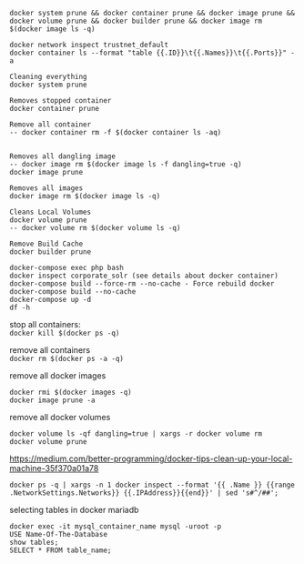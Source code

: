 
```
docker system prune && docker container prune && docker image prune && docker volume prune && docker builder prune && docker image rm $(docker image ls -q)
```

```
docker network inspect trustnet_default
docker container ls --format "table {{.ID}}\t{{.Names}}\t{{.Ports}}" -a
```

```
Cleaning everything
docker system prune

Removes stopped container
docker container prune

Remove all container
-- docker container rm -f $(docker container ls -aq)


Removes all dangling image
-- docker image rm $(docker image ls -f dangling=true -q)
docker image prune

Removes all images
docker image rm $(docker image ls -q)

Cleans Local Volumes
docker volume prune
-- docker volume rm $(docker volume ls -q)

Remove Build Cache
docker builder prune

```

```
docker-compose exec php bash
docker inspect corporate_solr (see details about docker container)
docker-compose build --force-rm --no-cache - Force rebuild docker
docker-compose build --no-cache
docker-compose up -d
df -h
```

stop all containers:  
```docker kill $(docker ps -q)```

remove all containers  
```docker rm $(docker ps -a -q)```

remove all docker images  
```
docker rmi $(docker images -q)
docker image prune -a
```

remove all docker volumes  
```
docker volume ls -qf dangling=true | xargs -r docker volume rm
docker volume prune
```
https://medium.com/better-programming/docker-tips-clean-up-your-local-machine-35f370a01a78

```
docker ps -q | xargs -n 1 docker inspect --format '{{ .Name }} {{range .NetworkSettings.Networks}} {{.IPAddress}}{{end}}' | sed 's#^/##';
```

selecting tables in docker mariadb
```
docker exec -it mysql_container_name mysql -uroot -p
USE Name-Of-The-Database
show tables;
SELECT * FROM table_name;
```

